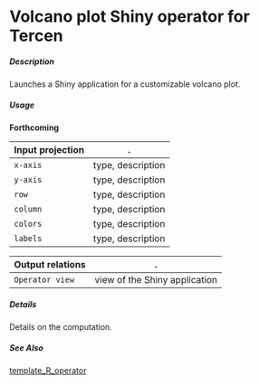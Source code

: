 # Volcano plot Shiny operator for Tercen

##### Description

Launches a Shiny application for a customizable volcano plot.

##### Usage

**Forthcoming**
 
Input projection|.
---|---
`x-axis`        | type, description 
`y-axis`        | type, description 
`row`           | type, description 
`column`        | type, description 
`colors`        | type, description 
`labels`        | type, description 

Output relations|.
---|---
`Operator view`        | view of the Shiny application

##### Details

Details on the computation.

##### See Also

[template_R_operator](https://github.com/tercen/template_R_operator)
